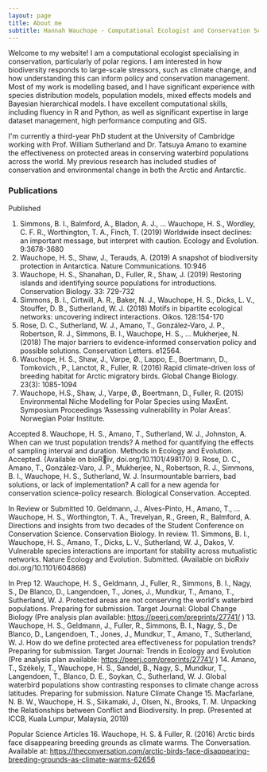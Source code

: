 ```yaml
---
layout: page
title: About me
subtitle: Hannah Wauchope - Computational Ecologist and Conservation Scientist
---
```


Welcome to my website! I am a computational ecologist specialising in conservation, particularly of polar regions. I am interested in how biodiversity responds to large-scale stressors, such as climate change, and how understanding this can inform policy and conservation management. Most of my work is modelling based, and I have significant experience with species distribution models, population models, mixed effects models and Bayesian hierarchical models. I have excellent computational skills, including fluency in R and Python, as well as significant expertise in large dataset management, high performance computing and GIS.

I'm currently a third-year PhD student at the University of Cambridge working with Prof. William Sutherland and Dr. Tatsuya Amano to examine the effectiveness on protected areas in conserving waterbird populations across the world. My previous research has included studies of conservation and environmental change in both the Arctic and Antarctic.

### Publications

Published
1.	Simmons, B. I., Balmford, A., Bladon, A. J., ... Wauchope, H. S., Wordley, C. F. R., Worthington, T. A., Finch, T. (2019) Worldwide insect declines: an important message, but interpret with caution. Ecology and Evolution. 9:3678-3680
2.	Wauchope, H. S., Shaw, J., Terauds, A. (2019) A snapshot of biodiversity protection in Antarctica. Nature Communications. 10:946
3.	Wauchope, H. S., Shanahan, D., Fuller, R., Shaw, J. (2019) Restoring islands and identifying source populations for introductions. Conservation Biology. 33: 729-732
4.	Simmons, B. I., Cirtwill, A. R., Baker, N. J., Wauchope, H. S., Dicks, L. V., Stouffer, D. B., Sutherland, W. J. (2018) Motifs in bipartite ecological networks: uncovering indirect interactions. Oikos. 128:154-170
5.	Rose, D. C., Sutherland, W. J., Amano, T., González‐Varo, J. P., Robertson, R. J., Simmons, B. I., Wauchope, H. S., ... Mukherjee, N. (2018) The major barriers to evidence‐informed conservation policy and possible solutions. Conservation Letters. e12564.
6.	Wauchope, H. S., Shaw, J., Varpe, Ø., Lappo, E., Boertmann, D., Tomkovich., P., Lanctot, R., Fuller, R. (2016) Rapid climate-driven loss of breeding habitat for Arctic migratory birds. Global Change Biology. 23(3): 1085-1094  
7.	Wauchope, H.S., Shaw, J., Varpe, Ø., Boertmann, D., Fuller, R. (2015) Environmental Niche Modelling for Polar Species using MaxEnt. Symposium Proceedings ‘Assessing vulnerability in Polar Areas’. Norwegian Polar Institute.

Accepted
8.	Wauchope, H. S., Amano, T., Sutherland, W. J., Johnston, A. When can we trust population trends? A method for quantifying the effects of sampling interval and duration. Methods in Ecology and Evolution. Accepted. (Available on bioRiv, doi.org/10.1101/498170)
9.	Rose, D. C., Amano, T., González-Varo, J. P., Mukherjee, N., Robertson, R. J., Simmons, B. I., Wauchope, H. S., Sutherland, W. J. Insurmountable barriers, bad solutions, or lack of implementation? A call for a new agenda for conservation science-policy research. Biological Conservation. Accepted.

In Review or Submitted
10.	Geldmann, J., Alves-Pinto, H., Amano, T., … Wauchope, H. S., Worthington, T. A., Trevelyan, R.,  Green, R., Balmford, A. Directions and insights from two decades of the Student Conference on Conservation Science. Conservation Biology. In review.
11.	Simmons, B. I., Wauchope, H. S., Amano, T., Dicks, L. V., Sutherland, W. J., Dakos, V. Vulnerable species interactions are important for stability across mutualistic networks. Nature Ecology and Evolution. Submitted. (Available on bioRxiv doi.org/10.1101/604868)

In Prep 
12.	Wauchope, H. S., Geldmann, J., Fuller, R., Simmons, B. I., Nagy, S., De Blanco, D., Langendoen, T., Jones, J., Mundkur, T., Amano, T., Sutherland, W. J. Protected areas are not conserving the world's waterbird populations. Preparing for submission. Target Journal: Global Change Biology (Pre analysis plan available: https://peerj.com/preprints/27741/ )
13.	Wauchope, H. S., Geldmann, J., Fuller, R., Simmons, B. I., Nagy, S., De Blanco, D., Langendoen, T., Jones, J., Mundkur, T., Amano, T., Sutherland, W. J. How do we define protected area effectiveness for population trends? Preparing for submission. Target Journal: Trends in Ecology and Evolution (Pre analysis plan available: https://peerj.com/preprints/27741/ )
14.	Amano, T., Székely, T., Wauchope, H. S., Sandel, B., Nagy, S., Mundkur, T., Langendoen, T., Blanco, D. E., Soykan, C., Sutherland, W. J. Global waterbird populations show contrasting responses to climate change across latitudes. Preparing for submission. Nature Climate Change 
15.	Macfarlane, N. B. W., Wauchope, H. S., Siikamaki, J., Olsen, N., Brooks, T. M. Unpacking the Relationships between Conflict and Biodiversity. In prep. (Presented at ICCB, Kuala Lumpur, Malaysia, 2019)

Popular Science Articles
16.	Wauchope, H. S. & Fuller, R. (2016) Arctic birds face disappearing breeding grounds as climate warms. The Conversation. Available at: https://theconversation.com/arctic-birds-face-disappearing-breeding-grounds-as-climate-warms-62656
